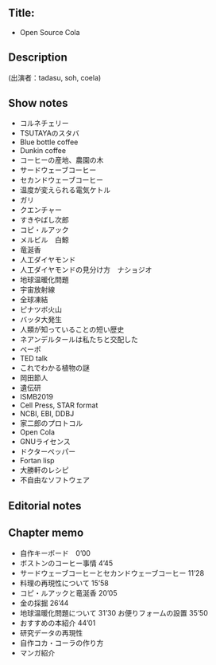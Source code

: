 ## Title: 
-  Open Source Cola

## Description
(出演者：tadasu, soh, coela)

## Show notes
- コルネチェリー
- TSUTAYAのスタバ
- Blue bottle coffee
- Dunkin coffee
- コーヒーの産地、農園の木
- サードウェーブコーヒー
- セカンドウェーブコーヒー
- 温度が変えられる電気ケトル
- ガリ
- クエンチャー
- すきやばし次郎
- コピ・ルアック
- メルビル　白鯨
- 竜涎香
- 人工ダイヤモンド
- 人工ダイヤモンドの見分け方　ナショジオ
- 地球温暖化問題
- 宇宙放射線
- 全球凍結
- ピナツボ火山
- バッタ大発生
- 人類が知っていることの短い歴史
- ネアンデルタールは私たちと交配した
- ペーポ
- TED talk
- これでわかる植物の謎
- 岡田節人
- 遺伝研
- ISMB2019
- Cell Press, STAR format
- NCBI, EBI, DDBJ
- 家二郎のプロトコル
- Open Cola
- GNUライセンス
- ドクターペッパー
- Fortan lisp
- 大勝軒のレシピ
- 不自由なソフトウェア

## Editorial notes


## Chapter memo
- 自作キーボード　0’00
- ボストンのコーヒー事情 4’45
- サードウェーブコーヒーとセカンドウェーブコーヒー 11’28
- 料理の再現性について 15’58
- コピ・ルアックと竜涎香 20’05
- 金の採掘 26’44
- 地球温暖化問題について 31’30 お便りフォームの設置 35’50
- おすすめの本紹介 44’01
- 研究データの再現性 
- 自作コカ・コーラの作り方 
- マンガ紹介 

